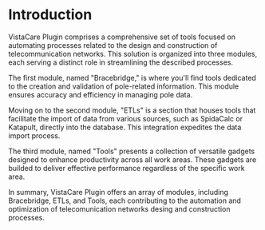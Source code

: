 # Introduction

VistaCare Plugin comprises a comprehensive set of tools focused on automating processes related to the design and construction of telecommunication networks. This solution is organized into three modules, each serving a distinct role in streamlining the described processes.

The first module, named "Bracebridge," is where you'll find tools dedicated to the creation and validation of pole-related information. This module ensures accuracy and efficiency in managing pole data.

Moving on to the second module, "ETLs" is a section that houses tools that facilitate the import of data from various sources, such as SpidaCalc or Katapult, directly into the database. This integration expedites the data import process.

The third module, named "Tools" presents a collection of versatile gadgets designed to enhance productivity across all work areas. These gadgets are builded to deliver effective performance regardless of the specific work area.

In summary, VistaCare Plugin offers an array of modules, including Bracebridge, ETLs, and Tools, each contributing to the automation and optimization of telecomunication networks desing and construction processes.